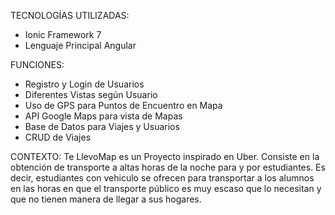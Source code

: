 TECNOLOGÍAS UTILIZADAS:
-  Ionic Framework 7
-  Lenguaje Principal Angular

FUNCIONES:
-  Registro y Login de Usuarios
-  Diferentes Vistas según Usuario
-  Uso de GPS para Puntos de Encuentro en Mapa
-  API Google Maps para vista de Mapas
-  Base de Datos para Viajes y Usuarios
-  CRUD de Viajes

CONTEXTO:
Te LlevoMap es un Proyecto inspirado en Uber. Consiste en la obtención de transporte a altas horas de la noche para y por estudiantes.
Es decir, estudiantes con vehiculo se ofrecen para transportar a los alumnos en las horas en que el transporte público es muy escaso
que lo necesitan y que no tienen manera de llegar a sus hogares.
